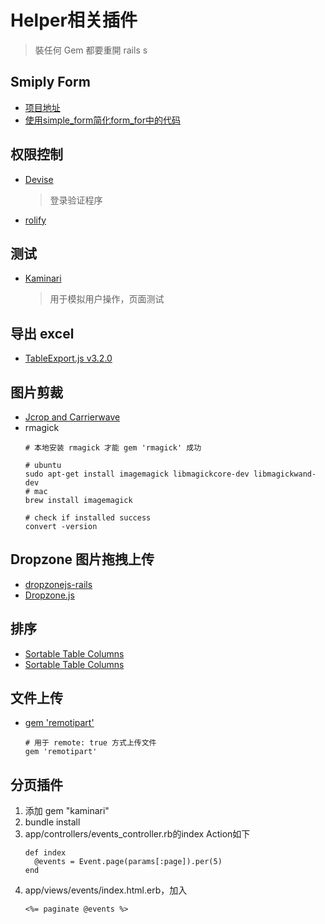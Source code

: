 # Helper相关插件
  >裝任何 Gem 都要重開 rails s

## Smiply Form
- [项目地址](https://github.com/plataformatec/simple_form)
- [使用simple_form简化form_for中的代码](https://danielzhangqinglong.github.io/2015/03/07/simple-form/)

## 权限控制
- [Devise](https://github.com/plataformatec/devise)
    > 登录验证程序
- [rolify](https://github.com/RolifyCommunity/rolify)

## 测试
- [Kaminari](https://github.com/amatsuda/kaminari/blob/master/README.rdoc)
    > 用于模拟用户操作，页面测试

## 导出 excel
- [TableExport.js v3.2.0](https://github.com/clarketm/TableExport)

## 图片剪裁
- [ Jcrop and Carrierwave](https://www.youtube.com/watch?v=yslwXYbmqJQ)
- rmagick
    ```
    # 本地安装 rmagick 才能 gem 'rmagick' 成功

    # ubuntu
    sudo apt-get install imagemagick libmagickcore-dev libmagickwand-dev
    # mac
    brew install imagemagick

    # check if installed success
    convert -version
    ```

## Dropzone 图片拖拽上传
- [dropzonejs-rails](https://github.com/ncuesta/dropzonejs-rails)
- [Dropzone.js](http://www.dropzonejs.com/#installation)

## 排序
- [Sortable Table Columns](http://railscasts.com/episodes/240-search-sort-paginate-with-ajax?autoplay=true)
- [Sortable Table Columns](http://railscasts.com/episodes/228-sortable-table-columns?autoplay=true)

## 文件上传
- [gem 'remotipart'](https://github.com/JangoSteve/remotipart)
    ```
    # 用于 remote: true 方式上传文件
    gem 'remotipart'
    ```

## 分页插件
1. 添加 gem "kaminari"
2. bundle install
3. app/controllers/events_controller.rb的index Action如下
    ```
    def index
      @events = Event.page(params[:page]).per(5)
    end
    ```
4. app/views/events/index.html.erb，加入
    ```
    <%= paginate @events %>
    ```
